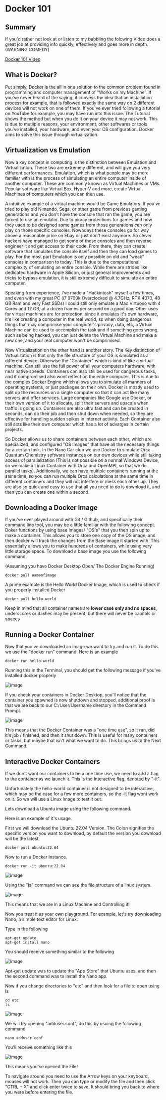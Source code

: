 # Docker 101


## Summary
If you'd rather not look at or listen to my babbling the folowing Video does a great job at providing info quickly, effectively and goes more in depth. (WARNING COMEDY)

[Docker 101 Video](https://www.youtube.com/watch?v=rIrNIzy6U_g)


## What is Docker?

Put simply, Docker is the all in one solution to the common problem found in programming and computer management of "Works on my Machine". If you've never heard of the saying, it conveys the idea that an installation process for example, that is followed exactly the same way on 2 different devices will not work on one of them. If you've ever tried following a tutorial on YouTube for example, you may have run into this issue. The Tutorial shows the method but when you do it on your device it may not work. This is due to mutliple reasons, your environment, other softwares or tools you've installed, your hardware, and even your OS configuration. Docker aims to solve this issue through virtualization.


## Virtualization vs Emulation

Now a key concept in computing is the distinction between Emulation and Virtualization. These two are extremely different, and will give you very different performances. Emulation, which is what people may be more familiar with is the process of simulating an entire computer inside of another computer. These are commonly known as Virtual Machines or VMs. Popular software like Virtual Box, Hyper-V and more, create Virtual Machines of computers which you can then use. 

A intuitive example of a virtual machine would be Game Emulators. If you've tried to play old Nintendo, Sega, or other game from previous gaming generations and you don't have the console that ran the game, you are forced to use an emulator. Due to piracy protections for games and how they used to be designed some games from those generations can only play on those specific consoles. Nowadays these consoles go for way above a reasonable price on Ebay or just don't exist anymore. So clever hackers have managed to get some of these consoles and then reverse engineer it and get access to their code. From there, they can create software that simulates the console itself and then they can load games to play. For the most part Emulation is only possible on old and "weak" consoles in comparison to today. This is due to the computational complexity of emulating an entire console. While there are strides like dedicated hardware in Apple Silicon, or just general improvements and tricks to bypass emulation, it is still extremely difficult to simulate an entire computer. 

Speaking from experience, I've made a "Hackintosh" myself a few times, and even with my great PC (i7 9700k Overclocked @ 4.7GHz, RTX 4070, 48 GB Ram and very Fast SSDs) I could still only emulate a Mac Virtuoso with 4 Cores and 12 GB, at a dozen frames per second on a good day. Other uses for virtual machines are for protection, since it emulates it's own hardware, it's like creating a computer in the real world, so when doing dangerous things that may comprimise your computer's privacy, data, etc, a Virtual Machine can be used to accomplish the task and if something goes wrong, such as being hacked, you can just delete the Virtual Machine and make a new one, and your real computer won't be comprimised.

Now Virtualization on the other hand is another story. The Key distinction of Virtualization is that only the file structure of your OS is simulated as a different device. Otherwise the "Container" which is kind of like a virtual machine. Can still use the full power of all your computers hardware, with near native speeds. Containers can also still be used for dangerous tasks, and if compromised also wont reflect on the entire computer. This is due to the complex Docker Engine which allows you to simulate all manners of operating systems, or just packages on their own. Docker is mostly used to split up the resources on a single computer so that it can act like many servers and offer services. Large companies like Google use Docker, or their own version of it to allocate, split their servers and upscale when traffic is going up. Containers are also ultra fast and can be created in seconds, can do their job and then shut down when needed, so they are effective for handling sudden spikes in internet activity. Each Container also still acts like their own computer which has a lot of advatges in certain projects.

So Docker allows us to share containers between each other, which are specialized, and configured "OS Images" that have all the necessary things for a certain task. In the Nano Car club we use Docker to simulate Orca Quantum Chemistry software instances on our own devices while still taking access of parallalization (This is not possible on a normal Windows Device, so we make a Linux Container with Orca and OpenMPI, so that we do parallel tasks). Additionally, we can have multiple containers running at the same time, so you can run multiple Orca calculations at the same time in different containers and they will not interfere or mess each other up. They are also so quick and easy to use that all you need to do is download it, and then you can create one within a second. 


## Downloading a Docker Image

If you've ever played around with Git / Github, and specifically their command line tool, you may be a little familiar with the following concept. Doker functions by using base Images/ "OS's" that you then spin up to make a container. This allows you to store one copy of the OS image, and then docker will track the changes from the Base image it started with. This essentially allows you to make hundreds of containers, while using very little storage space. To download a base image you use the following command.

(Assuming you have Docker Desktop Open/ The Docker Engine Running)
```
docker pull nameofimage
```

A prime example is the Hello World Docker Image, which is used to check if you properly installed Docker

```
docker pull hello-world
```

Keep in mind that all container names are **lower case only and no spaces**, underscores or dashes may be present, but there will never be capitals or spaces

## Running a Docker Container

Now that you've downloaded an image we want to try and run it. To do this we use the "docker run" command. Here is an example

```
docker run hello-world
```

Running this in the Terminal, you should get the following message if you've installed docker properly

![image](https://github.com/UWFormulaN/Compteam-101/assets/93613553/13725a0d-ebde-48fd-b79e-6658795ec537)

If you check your containers in Docker Desktop, you'll notice that the container you spawned is now shutdown and stopped, additional proof is that we are back to our C:/User/Username directory in the Command Prompt.

![image](https://github.com/UWFormulaN/Compteam-101/assets/93613553/e502bf7c-a2d4-4ea1-ac00-20b87227bb9b)

This means that the Docker Container was a "one time use", so it ran, did it's job / finished, and then it shut down. This is useful for many containers or tasks, but maybe that isn't what we want to do. This brings us to the Next Command.

## Interactive Docker Containers

If we don't want our containers to be a one time use, we need to add a flag to the container as we launch it. This is the Interactive flag, denoted by "-it". 

Unfortunately the hello-world container is not designed to be interactive, which may be the case for a few more containers, so the -it flag wont work on it. So we will use a Linux Image to test it out.

Lets download a Ubuntu image using the following command.

Here is an example of it's usage.

First we will download the Ubuntu 22.04 Version. The Colon signifies the specific version you want to download, by default the version you download will be the latest. 

```
docker pull ubuntu:22.04
```

Now to run a Docker Instance.

```
docker run -it ubuntu:22.04
```

![image](https://github.com/UWFormulaN/Compteam-101/assets/93613553/a4bef7e1-6214-4998-841f-1f2ca05f0187)

Using the "ls" command we can see the file structure of a linux system.

![image](https://github.com/user-attachments/assets/c1ea780f-0d82-475d-ab40-46dfe459819c)

This means that we are in a Linux Machine and Controlling it!

Now you treat it as your own playground. For example, let's try downloading Nano, a simple text editor for Linux.

Type in the following

```
apt-get update
apt-get install nano
```

You should receive something similar to the following

![image](https://github.com/user-attachments/assets/8fd82497-e6e4-4121-8f1b-f9de9bdc42c2)

Apt-get update was to update the "App Store" that Ubuntu uses, and then the second command was to install the Nano app.

Now if you change directories to "etc" and then look for a file to open using ls

```
cd etc
ls
```

![image](https://github.com/user-attachments/assets/ac3b0468-6b05-4427-bc5b-fc714f1abed0)

We will try opening "adduser.conf", do this by usuing the following command

```
nano adduser.conf
```

You'll receive something like this

![image](https://github.com/user-attachments/assets/a47a5049-0797-4dc0-bd0c-f2675a3b9494)

This means you've opened the File!

To navigate around you need to use the Arrow keys on your keyboard, mouses will not work. Then you can type or modify the file and then click "CTRL + X" and click enter twice to save. It should bring you back to where you were before entering the file.







